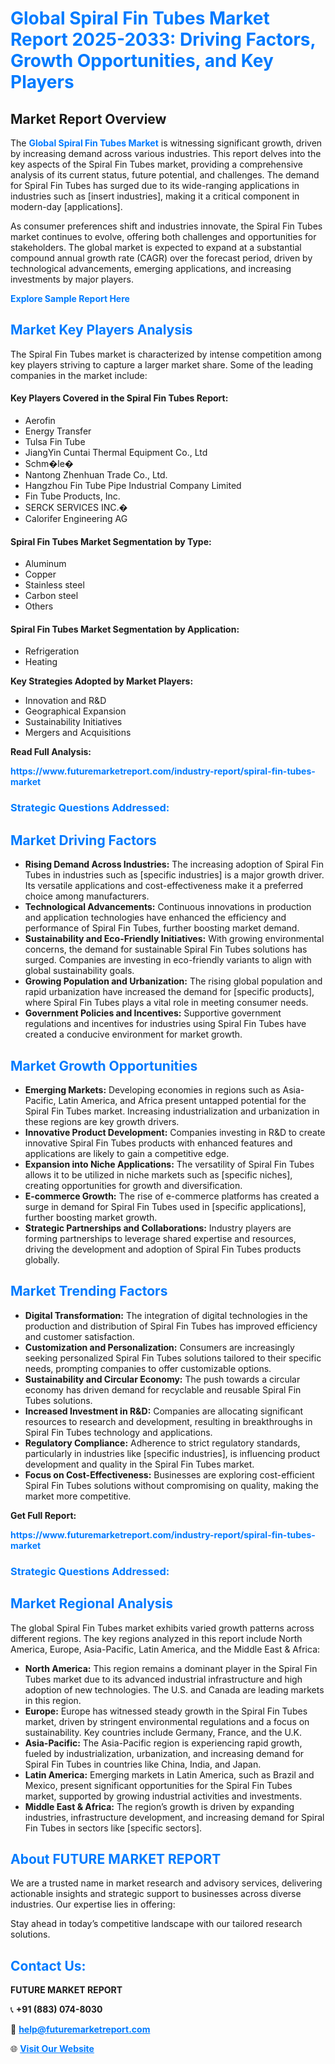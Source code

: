 <h1 style="color: #007BFF;">Global Spiral Fin Tubes Market Report 2025-2033: Driving Factors, Growth Opportunities, and Key Players</h1>

<section id="overview">
<h2>Market Report Overview</h2>
<p>The <a href="https://www.futuremarketreport.com/industry-report/spiral-fin-tubes-market" style="color: #007BFF; text-decoration: none;"><strong>Global Spiral Fin Tubes Market</strong></a> is witnessing significant growth, driven by increasing demand across various industries. This report delves into the key aspects of the Spiral Fin Tubes market, providing a comprehensive analysis of its current status, future potential, and challenges. The demand for Spiral Fin Tubes has surged due to its wide-ranging applications in industries such as [insert industries], making it a critical component in modern-day [applications].</p>
<p>As consumer preferences shift and industries innovate, the Spiral Fin Tubes market continues to evolve, offering both challenges and opportunities for stakeholders. The global market is expected to expand at a substantial compound annual growth rate (CAGR) over the forecast period, driven by technological advancements, emerging applications, and increasing investments by major players.</p>
</section>

<section id="overview">
<p><a href="https://www.futuremarketreport.com/request-sample/reportId=103171" style="color: #007BFF; text-decoration: none;"><strong>Explore Sample Report Here</strong></a></p>
</section>

<section id="key-players">
<h2 style="color: #007BFF;">Market Key Players Analysis</h2>
<p>The Spiral Fin Tubes market is characterized by intense competition among key players striving to capture a larger market share. Some of the leading companies in the market include:</p>
<h4>Key Players Covered in the Spiral Fin Tubes Report:</h4>
<ul><li>Aerofin</li><li>Energy Transfer</li><li>Tulsa Fin Tube</li><li>JiangYin Cuntai Thermal Equipment Co., Ltd</li><li>Schm�le�</li><li>Nantong Zhenhuan Trade Co., Ltd.</li><li>Hangzhou Fin Tube Pipe Industrial Company Limited</li><li>Fin Tube Products, Inc.</li><li>SERCK SERVICES INC.�</li><li>Calorifer Engineering AG</li></ul>
<h4>Spiral Fin Tubes Market Segmentation by Type:</h4>
<ul><li>Aluminum</li><li>Copper</li><li>Stainless steel</li><li>Carbon steel</li><li>Others</li></ul>

<h4>Spiral Fin Tubes Market Segmentation by Application:</h4>
<ul><li>Refrigeration</li><li>Heating</li></ul>
<p><strong>Key Strategies Adopted by Market Players:</strong></p>
<ul>
<li>Innovation and R&D</li>
<li>Geographical Expansion</li>
<li>Sustainability Initiatives</li>
<li>Mergers and Acquisitions</li>
</ul>
</section>

<section>
<p><strong>Read Full Analysis: </strong></p><a href="https://www.futuremarketreport.com/industry-report/spiral-fin-tubes-market" style="color: #007BFF; text-decoration: none;"><strong>https://www.futuremarketreport.com/industry-report/spiral-fin-tubes-market</strong></a>
<h3 style="color: #007BFF;">Strategic Questions Addressed:</h3>
</section>

<section id="driving-factors">
<h2 style="color: #007BFF;">Market Driving Factors</h2>
<ul>
<li><strong>Rising Demand Across Industries:</strong> The increasing adoption of Spiral Fin Tubes in industries such as [specific industries] is a major growth driver. Its versatile applications and cost-effectiveness make it a preferred choice among manufacturers.</li>
<li><strong>Technological Advancements:</strong> Continuous innovations in production and application technologies have enhanced the efficiency and performance of Spiral Fin Tubes, further boosting market demand.</li>
<li><strong>Sustainability and Eco-Friendly Initiatives:</strong> With growing environmental concerns, the demand for sustainable Spiral Fin Tubes solutions has surged. Companies are investing in eco-friendly variants to align with global sustainability goals.</li>
<li><strong>Growing Population and Urbanization:</strong> The rising global population and rapid urbanization have increased the demand for [specific products], where Spiral Fin Tubes plays a vital role in meeting consumer needs.</li>
<li><strong>Government Policies and Incentives:</strong> Supportive government regulations and incentives for industries using Spiral Fin Tubes have created a conducive environment for market growth.</li>
</ul>
</section>

<section id="growth-opportunities">
<h2 style="color: #007BFF;">Market Growth Opportunities</h2>
<ul>
<li><strong>Emerging Markets:</strong> Developing economies in regions such as Asia-Pacific, Latin America, and Africa present untapped potential for the Spiral Fin Tubes market. Increasing industrialization and urbanization in these regions are key growth drivers.</li>
<li><strong>Innovative Product Development:</strong> Companies investing in R&D to create innovative Spiral Fin Tubes products with enhanced features and applications are likely to gain a competitive edge.</li>
<li><strong>Expansion into Niche Applications:</strong> The versatility of Spiral Fin Tubes allows it to be utilized in niche markets such as [specific niches], creating opportunities for growth and diversification.</li>
<li><strong>E-commerce Growth:</strong> The rise of e-commerce platforms has created a surge in demand for Spiral Fin Tubes used in [specific applications], further boosting market growth.</li>
<li><strong>Strategic Partnerships and Collaborations:</strong> Industry players are forming partnerships to leverage shared expertise and resources, driving the development and adoption of Spiral Fin Tubes products globally.</li>
</ul>
</section>

<section id="trending-factors">
<h2 style="color: #007BFF;">Market Trending Factors</h2>
<ul>
<li><strong>Digital Transformation:</strong> The integration of digital technologies in the production and distribution of Spiral Fin Tubes has improved efficiency and customer satisfaction.</li>
<li><strong>Customization and Personalization:</strong> Consumers are increasingly seeking personalized Spiral Fin Tubes solutions tailored to their specific needs, prompting companies to offer customizable options.</li>
<li><strong>Sustainability and Circular Economy:</strong> The push towards a circular economy has driven demand for recyclable and reusable Spiral Fin Tubes solutions.</li>
<li><strong>Increased Investment in R&D:</strong> Companies are allocating significant resources to research and development, resulting in breakthroughs in Spiral Fin Tubes technology and applications.</li>
<li><strong>Regulatory Compliance:</strong> Adherence to strict regulatory standards, particularly in industries like [specific industries], is influencing product development and quality in the Spiral Fin Tubes market.</li>
<li><strong>Focus on Cost-Effectiveness:</strong> Businesses are exploring cost-efficient Spiral Fin Tubes solutions without compromising on quality, making the market more competitive.</li>
</ul>
</section>

<section>
<p><strong>Get Full Report: </strong></p><a href="https://www.futuremarketreport.com/industry-report/spiral-fin-tubes-market" style="color: #007BFF; text-decoration: none;"><strong>https://www.futuremarketreport.com/industry-report/spiral-fin-tubes-market</strong></a>
<h3 style="color: #007BFF;">Strategic Questions Addressed:</h3>
</section>


<section id="regional-analysis">
<h2 style="color: #007BFF;">Market Regional Analysis</h2>
<p>The global Spiral Fin Tubes market exhibits varied growth patterns across different regions. The key regions analyzed in this report include North America, Europe, Asia-Pacific, Latin America, and the Middle East & Africa:</p>
<ul>
<li><strong>North America:</strong> This region remains a dominant player in the Spiral Fin Tubes market due to its advanced industrial infrastructure and high adoption of new technologies. The U.S. and Canada are leading markets in this region.</li>
<li><strong>Europe:</strong> Europe has witnessed steady growth in the Spiral Fin Tubes market, driven by stringent environmental regulations and a focus on sustainability. Key countries include Germany, France, and the U.K.</li>
<li><strong>Asia-Pacific:</strong> The Asia-Pacific region is experiencing rapid growth, fueled by industrialization, urbanization, and increasing demand for Spiral Fin Tubes in countries like China, India, and Japan.</li>
<li><strong>Latin America:</strong> Emerging markets in Latin America, such as Brazil and Mexico, present significant opportunities for the Spiral Fin Tubes market, supported by growing industrial activities and investments.</li>
<li><strong>Middle East & Africa:</strong> The region’s growth is driven by expanding industries, infrastructure development, and increasing demand for Spiral Fin Tubes in sectors like [specific sectors].</li>
</ul>
</section>

<footer>
<h2 style="color: #007BFF;">About FUTURE MARKET REPORT</h2>
<p>We are a trusted name in market research and advisory services, delivering actionable insights and strategic support to businesses across diverse industries. Our expertise lies in offering:</p>

<p>Stay ahead in today’s competitive landscape with our tailored research solutions.</p>

<h2 style="color: #007BFF;">Contact Us:</h2>
<p><strong>FUTURE MARKET REPORT</strong></p>
<p>📞 <strong>+91 (883) 074-8030</strong></p>
<p>📧 <strong><a href="mailto:help@futuremarketreport.com" style="color: #007BFF;">help@futuremarketreport.com</a></strong></p>
<p>🌐 <strong><a href="https://www.futuremarketreport.com/" style="color: #007BFF;">Visit Our Website</a></strong></p>
</footer>